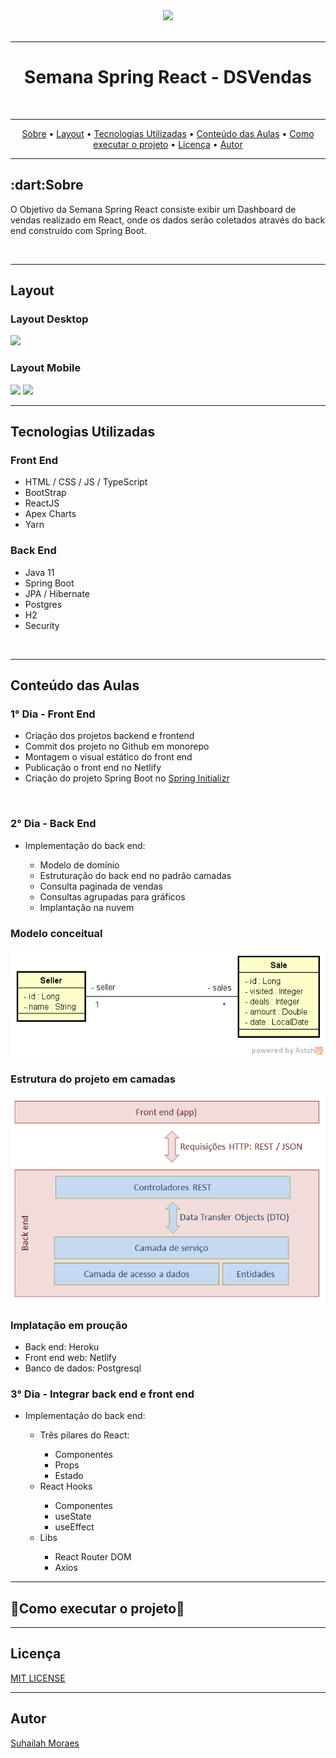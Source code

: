 <div align="center">
  <a href="https://devsuperior.com.br">
    <img src="https://devsuperior.com.br/_next/static/images/complete_logo-b49596a32b06eba677b5b122390a1099.svg">
   </a>
</div>

<br/>
<hr/>

 <h1 align="center">Semana Spring React  - DSVendas</h1> 
<br/>
<hr/>

<p align="center">
 <a href="#about">Sobre</a> •
 <a href="#layout">Layout</a> • 
 <a href="#tecnologias">Tecnologias Utilizadas</a> •
 <a href="#conteudo-das-Aulas">Conteúdo das Aulas</a> •
 <a href="#execucao-projeto">Como executar o projeto</a> •
 <a href="#licenc-a">Licença</a> • 
 <a href="#autor">Autor</a>
</p>
<hr>


<h2 id="about">:dart:Sobre</h2>
  <p>
    O Objetivo da Semana Spring React consiste exibir um Dashboard de vendas realizado em React, onde os 
    dados serão coletados através do back end construído com Spring Boot.
  </p>
<br/>
<hr/>

<h2 id="layout">Layout</h2>
<h3>Layout Desktop</h3>
<img height="500px" src="https://ik.imagekit.io/fp3xx2hhnq/WhatsApp_Image_2021-05-03_at_11.56.16__1__5gf4hyXgT.jpeg">
<h3>Layout Mobile</h3>
<span> 
  <img  height="500px"src="https://ik.imagekit.io/fp3xx2hhnq/sds3-mobile1_DHy70vKyaT0.png">
  <img  height="499px"src="https://ik.imagekit.io/fp3xx2hhnq/sds3-mobile2_zw4RpHVBt.png">
</span>
<br/>
<hr/>

<h2 id="tecnologias"> Tecnologias Utilizadas</h2>
<h3>Front End</h3>
<ul>
  <li>HTML / CSS / JS / TypeScript</li>
  <li>BootStrap</li>
  <li>ReactJS</li>
  <li>Apex Charts</li>
  <li>Yarn</li>  
</ul>


<h3>Back End</h3>
<ul>
  <li>Java 11</li>
  <li>Spring Boot</li>
  <li>JPA / Hibernate</li>
  <li>Postgres</li>
  <li>H2</li>
  <li>Security</li>
</ul>


<br/>
<hr/>

<h2 id="conteudo-das-Aulas"> Conteúdo das Aulas </h2>
<h3>1° Dia - Front End </h3>
<ul>
 <li>Criação dos projetos backend e frontend </li>
 <li>Commit dos projeto no Github em monorepo</li>
 <li>Montagem o visual estático do front end</li>
 <li>Publicação o front end no Netlify</li>
 <li>Criação do projeto Spring Boot no <a href="https://start.spring.io/">Spring Initializr</a></li>    
</ul>
<br>

<h3>2° Dia - Back End </h3>
<ul>
 <li>Implementação do back end: </li>
    <ul>
     <li>Modelo de domínio </li>      
     <li>Estruturação do back end no padrão camadas</li>
     <li>Consulta paginada de vendas</li>
     <li>Consultas agrupadas para gráficos</li>
     <li>Implantação na nuvem</li>    
  </ul>
</ul>

<h3>Modelo conceitual</h3>
 <img src="https://github.com/devsuperior/bds-assets/raw/main/sds/sds3-mc.png">
 
<h3>Estrutura do projeto em camadas</h3>
 <img src="https://github.com/devsuperior/bds-assets/raw/main/sds/camadas.png">

<h3>Implatação em proução</h3>
  <ul>
     <li>Back end: Heroku </li>      
     <li>Front end web: Netlify</li>
     <li>Banco de dados: Postgresql</li>        
  </ul>
</ul>


<h3>3° Dia - Integrar back end e front end</h3>
<ul>
 <li>Implementação do back end: </li>
    <ul>
     <li>Três pilares do React:</li>
      <ul>
        <li>Componentes</li>
        <li>Props</li>
        <li>Estado</li>
      </ul>
     <li>React Hooks</li>
      <ul>
        <li>Componentes</li>
        <li>useState</li>
        <li>useEffect</li>
      </ul>
     <li>Libs</li>
     <ul>
        <li>React Router DOM</li>
        <li>Axios</li>        
      </ul>  
  </ul>
</ul>



<hr>

<h2 id="execucao-projeto">🚧Como executar o projeto🚧</h2>
<hr>

<h2 id="licenc-a">Licença</h2>
<a href="https://github.com/SuhMoraes/origamid-webDesignCompleto/blob/main/LICENSE">MIT LICENSE</a>
<hr>

<h2 id="autor">Autor</h2> 
<a href="https://linktr.ee/SuhailahMoraes">Suhailah Moraes</a>


  
